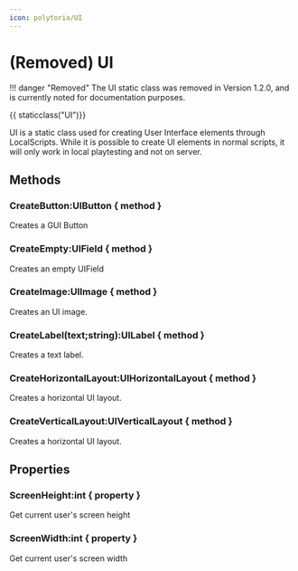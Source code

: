 ```yaml
---
icon: polytoria/UI
---
```


# (Removed) UI

<div data-search-exclude markdown>
!!! danger "Removed"
    The UI static class was removed in Version 1.2.0, and is currently noted for documentation purposes.
</div>

{{ staticclass("UI")}}

UI is a static class used for creating User Interface elements through LocalScripts. While it is possible to create UI elements in normal scripts, it will only work in local playtesting and not on server.

## Methods

### CreateButton:UIButton { method }

Creates a GUI Button

### CreateEmpty:UIField { method }

Creates an empty UIField

### CreateImage:UIImage { method }

Creates an UI image.

### CreateLabel(text;string):UILabel { method }

Creates a text label.

### CreateHorizontalLayout:UIHorizontalLayout { method }

Creates a horizontal UI layout.

### CreateVerticalLayout:UIVerticalLayout { method }

Creates a horizontal UI layout.

## Properties

### ScreenHeight:int { property }

Get current user's screen height

### ScreenWidth:int { property }

Get current user's screen width
